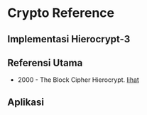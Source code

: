 # Crypto Reference

## Implementasi Hierocrypt-3

## Referensi Utama

* 2000 - The Block Cipher Hierocrypt. [lihat](2000.ohkuma_muratani_sano_kawamura.pdf)

## Aplikasi